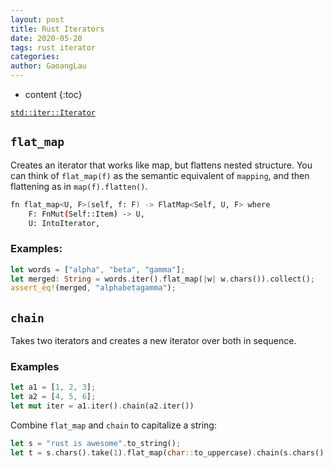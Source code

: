 ```yaml
---
layout: post
title: Rust Iterators
date: 2020-05-20
tags: rust iterator
categories: 
author: GaoangLau
---
```

* content
{:toc}


[`std::iter::Iterator`](https://doc.rust-lang.org/std/iter/trait.Iterator.html#method.chain)




## `flat_map`
Creates an iterator that works like map, but flattens nested structure. 
You can think of `flat_map(f)` as the semantic equivalent of `mapping`, and then flattening as in `map(f).flatten()`.

```bash 
fn flat_map<U, F>(self, f: F) -> FlatMap<Self, U, F> where
    F: FnMut(Self::Item) -> U,
    U: IntoIterator, 
```

### Examples:
```rust
let words = ["alpha", "beta", "gamma"];
let merged: String = words.iter().flat_map(|w| w.chars()).collect();
assert_eq!(merged, "alphabetagamma");
```

## `chain`
Takes two iterators and creates a new iterator over both in sequence.

### Examples
```rust
let a1 = [1, 2, 3]; 
let a2 = [4, 5, 6];
let mut iter = a1.iter().chain(a2.iter())
```

Combine `flat_map` and `chain` to capitalize a string: 
```rust
let s = "rust is awesome".to_string();
let t = s.chars().take(1).flat_map(char::to_uppercase).chain(s.chars().skip(1)).collect::<String>();
```